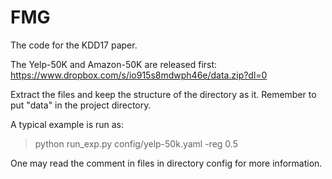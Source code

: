 # FMG
The code for the KDD17 paper.

The Yelp-50K and Amazon-50K are released first: https://www.dropbox.com/s/io915s8mdwph46e/data.zip?dl=0

Extract the files and keep the structure of the directory as it. Remember to put "data" in the project directory.

A typical example is run as: 
> python run_exp.py config/yelp-50k.yaml -reg 0.5

One may read the comment in files in directory config for more information.
